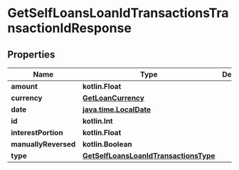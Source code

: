
# GetSelfLoansLoanIdTransactionsTransactionIdResponse

## Properties
| Name | Type | Description | Notes |
| ------------ | ------------- | ------------- | ------------- |
| **amount** | **kotlin.Float** |  |  [optional] |
| **currency** | [**GetLoanCurrency**](GetLoanCurrency.md) |  |  [optional] |
| **date** | [**java.time.LocalDate**](java.time.LocalDate.md) |  |  [optional] |
| **id** | **kotlin.Int** |  |  [optional] |
| **interestPortion** | **kotlin.Float** |  |  [optional] |
| **manuallyReversed** | **kotlin.Boolean** |  |  [optional] |
| **type** | [**GetSelfLoansLoanIdTransactionsType**](GetSelfLoansLoanIdTransactionsType.md) |  |  [optional] |



